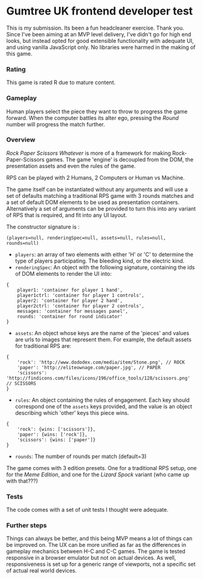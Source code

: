 # Gumtree UK frontend developer test

This is my submission. Its been a fun headcleaner exercise. Thank you.   
Since I've been aiming at an MVP level delivery, I've didn't go for high end looks, but instead opted for good extensible functionality with adequate UI, and using vanilla JavaScript only. No libraries were harmed in the making of this game.

### Rating
This game is rated R due to mature content.

### Gameplay
Human players select the piece they want to throw to progress the game forward. When the computer battles its alter ego, pressing the *Round* number will progress the match further.

### Overview

*Rock Paper Scissors Whatever* is more of a framework for making Rock-Paper-Scissors games. The game 'engine' is decoupled from the DOM, the presentation assets and even the rules of the game.

RPS can be played with 2 Humans, 2 Computers or Human vs Machine.  

The game itself can be instantiated without any arguments and will use a set of defaults matching a traditional RPS game with 3 rounds matches and a set of default DOM elements to be used as presentation containers. Alternatively a set of arguments can be provided to turn this into any variant of RPS that is required, and fit into any UI layout.  

The constructor signature is :

```
(players=null, renderingSpec=null, assets=null, rules=null, rounds=null)
```

* `players`: an array of two elements with either 'H' or 'C' to determine the type of players participating. The bleeding kind, or the electric kind.
* `renderingSpec`: An object with the following signature, containing the ids of DOM elements to render the UI into:
```
{
	player1: 'container for player 1 hand',
	player1ctrl: 'container for player 1 controls',
	player2: 'container for player 2 hand',
	player2ctrl: 'container for player 2 controls',
	messages: 'container for messages panel',
	rounds: 'container for round indicator'
}
```
* `assets`: An object whose keys are the name of the 'pieces' and values are  urls to images that represent them. For example, the default assets for traditional RPS are:
```
{
	'rock': 'http://www.dododex.com/media/item/Stone.png', // ROCK
	'paper': 'http://eliteownage.com/paper.jpg', // PAPER
	'scissors': 'http://findicons.com/files/icons/196/office_tools/128/scissors.png' // SCISSORS
}
```
* `rules`: An object containing the rules of engagement. Each key should correspond one of the `assets` keys provided, and the value is an object describing which 'other' keys this piece wins.
```
{
	'rock': {wins: ['scissors']},
	'paper': {wins: ['rock']},
	'scissors': {wins: ['paper']}
}
```
* `rounds`: The number of rounds per match (default=3)

The game comes with 3 edition presets. One for a traditional RPS setup, one for the *Meme Edition*, and one for the *Lizard Spock* variant (who came up with that???)

### Tests
The code comes with a set of unit tests I thought were adequate.


### Further steps
Things can always be better, and this being MVP means a lot of things can be improved on. The UX can be more unified as far as the differences in gameplay mechanics between H-C and C-C games. The game is tested responsive in a browser emulator but not on actual devices. As well, responsiveness is set up for a generic range of viewports, not a specific set of actual real world devices. 
